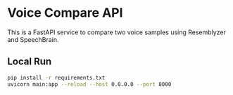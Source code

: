 # Voice Compare API

This is a FastAPI service to compare two voice samples using Resemblyzer and SpeechBrain.

## Local Run
```bash
pip install -r requirements.txt
uvicorn main:app --reload --host 0.0.0.0 --port 8000
